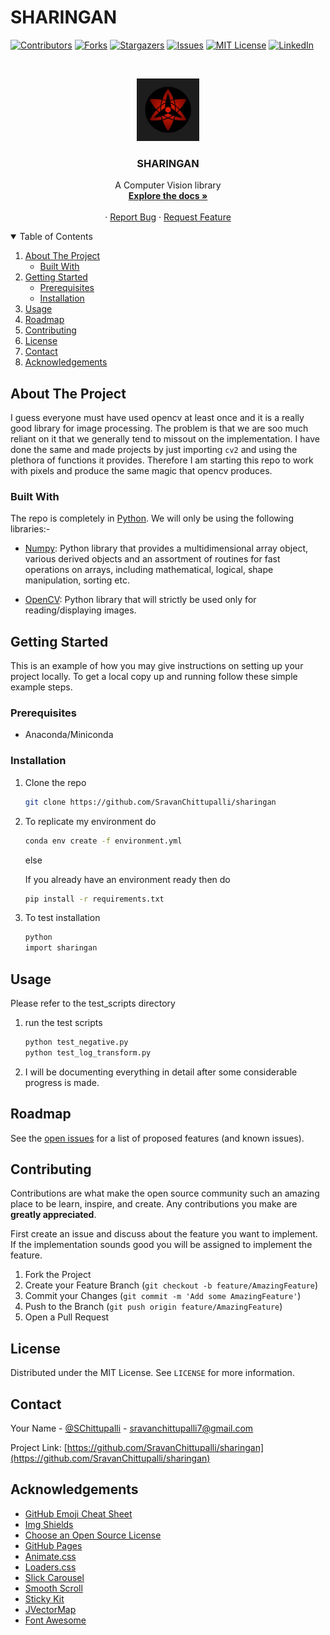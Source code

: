 # SHARINGAN
<!--
*** Thanks for checking out the Best-README-Template. If you have a suggestion
*** that would make this better, please fork the repo and create a pull request
*** or simply open an issue with the tag "enhancement".
*** Thanks again! Now go create something AMAZING! :D
-->



<!-- PROJECT SHIELDS -->
<!--
*** I'm using markdown "reference style" links for readability.
*** Reference links are enclosed in brackets [ ] instead of parentheses ( ).
*** See the bottom of this document for the declaration of the reference variables
*** for contributors-url, forks-url, etc. This is an optional, concise syntax you may use.
*** https://www.markdownguide.org/basic-syntax/#reference-style-links
-->
[![Contributors][contributors-shield]][contributors-url]
[![Forks][forks-shield]][forks-url]
[![Stargazers][stars-shield]][stars-url]
[![Issues][issues-shield]][issues-url]
[![MIT License][license-shield]][license-url]
[![LinkedIn][linkedin-shield]][linkedin-url]
<!-- [![forthebadge made-with-python](http://ForTheBadge.com/images/badges/made-with-python.svg)](https://www.python.org/) -->



<!-- PROJECT LOGO -->
<br />
<p align="center">
  <a href="">
    <img src="assets\readme\sharingan.jpg" alt="Logo" width="100" height="100">
  </a>

  <h3 align="center">SHARINGAN</h3>

  <p align="center">
    A Computer Vision library
    <br />
    <a href="https://github.com/SravanChittupalli/sharingan"><strong>Explore the docs »</strong></a>
    <br />
    <br />
    <!-- <a href="https://github.com/othneildrew/Best-README-Template">View Demo</a> -->
    ·
    <a href="https://github.com/SravanChittupalli/sharingan/issues">Report Bug</a>
    ·
    <a href="https://github.com/SravanChittupalli/sharingan/issues">Request Feature</a>
  </p>
</p>



<!-- TABLE OF CONTENTS -->
<details open="open">
  <summary>Table of Contents</summary>
  <ol>
    <li>
      <a href="#about-the-project">About The Project</a>
      <ul>
        <li><a href="#built-with">Built With</a></li>
      </ul>
    </li>
    <li>
      <a href="#getting-started">Getting Started</a>
      <ul>
        <li><a href="#prerequisites">Prerequisites</a></li>
        <li><a href="#installation">Installation</a></li>
      </ul>
    </li>
    <li><a href="#usage">Usage</a></li>
    <li><a href="#roadmap">Roadmap</a></li>
    <li><a href="#contributing">Contributing</a></li>
    <li><a href="#license">License</a></li>
    <li><a href="#contact">Contact</a></li>
    <li><a href="#acknowledgements">Acknowledgements</a></li>
  </ol>
</details>



<!-- ABOUT THE PROJECT -->
## About The Project

I guess everyone must have used opencv at least once and it is a really good library for image processing. The problem is that we are soo much reliant on it that we generally tend to missout on the implementation. I have done the same and made projects by just importing `cv2` and  using the plethora of functions it provides. Therefore I am starting this repo to work with pixels and produce the same magic that opencv produces.

### Built With

The repo is completely in [Python](https://www.python.org/). We will only be using the following libraries:-

* [Numpy](https://numpy.org/): Python library that provides a multidimensional array object, various derived objects and an assortment of routines for fast operations on arrays, including mathematical, logical, shape manipulation, sorting etc.
<!-- * [Matplotlib](https://matplotlib.org/): Python library to make beautiful plots -->
* [OpenCV](https://opencv.org/): Python library that will strictly be used only for reading/displaying images.

<!-- GETTING STARTED -->
## Getting Started

This is an example of how you may give instructions on setting up your project locally.
To get a local copy up and running follow these simple example steps.

### Prerequisites

* Anaconda/Miniconda

### Installation

1. Clone the repo
   ```sh
   git clone https://github.com/SravanChittupalli/sharingan
   ```
2. To replicate my environment do
   ```sh
   conda env create -f environment.yml
   ``` 
   else

   If you already have an environment ready then do
   ```sh
   pip install -r requirements.txt
   ```
3. To test installation
   ```sh
   python
   import sharingan
   ``` 



<!-- USAGE EXAMPLES -->
## Usage

Please refer to the test_scripts directory

1. run the test scripts
   ```sh
   python test_negative.py
   python test_log_transform.py
   ```
2. I will be documenting everything in detail after some considerable progress is made.



<!-- ROADMAP -->
## Roadmap

See the [open issues](https://github.com/SravanChittupalli/sharingan/issues) for a list of proposed features (and known issues).



<!-- CONTRIBUTING -->
## Contributing

Contributions are what make the open source community such an amazing place to be learn, inspire, and create. Any contributions you make are **greatly appreciated**.

First create an issue and discuss about the feature you want to implement. If the implementation sounds good you will be assigned to implement the feature.

1. Fork the Project
2. Create your Feature Branch (`git checkout -b feature/AmazingFeature`)
3. Commit your Changes (`git commit -m 'Add some AmazingFeature'`)
4. Push to the Branch (`git push origin feature/AmazingFeature`)
5. Open a Pull Request



<!-- LICENSE -->
## License

Distributed under the MIT License. See `LICENSE` for more information.



<!-- CONTACT -->
## Contact

Your Name - [@SChittupalli](https://twitter.com/SChittupalli) - sravanchittupalli7@gmail.com

Project Link: [https://github.com/SravanChittupalli/sharingan](https://github.com/SravanChittupalli/sharingan)



<!-- ACKNOWLEDGEMENTS -->
## Acknowledgements
* [GitHub Emoji Cheat Sheet](https://www.webpagefx.com/tools/emoji-cheat-sheet)
* [Img Shields](https://shields.io)
* [Choose an Open Source License](https://choosealicense.com)
* [GitHub Pages](https://pages.github.com)
* [Animate.css](https://daneden.github.io/animate.css)
* [Loaders.css](https://connoratherton.com/loaders)
* [Slick Carousel](https://kenwheeler.github.io/slick)
* [Smooth Scroll](https://github.com/cferdinandi/smooth-scroll)
* [Sticky Kit](http://leafo.net/sticky-kit)
* [JVectorMap](http://jvectormap.com)
* [Font Awesome](https://fontawesome.com)





<!-- MARKDOWN LINKS & IMAGES -->
<!-- https://www.markdownguide.org/basic-syntax/#reference-style-links -->
[contributors-shield]: https://img.shields.io/github/contributors/SravanChittupalli/sharingan.svg?style=for-the-badge
[contributors-url]: https://github.com/othneildrew/Best-README-Template/graphs/contributors
[forks-shield]: https://img.shields.io/github/forks/SravanChittupalli/sharingan.svg?style=for-the-badge
[forks-url]: https://github.com/SravanChittupalli/sharingan/network/members
[stars-shield]: https://img.shields.io/github/stars/SravanChittupalli/sharingan.svg?style=for-the-badge
[stars-url]: https://github.com/SravanChittupalli/sharingan/stargazers
[issues-shield]: https://img.shields.io/github/issues/SravanChittupalli/sharingan.svg?style=for-the-badge
[issues-url]: https://github.com/SravanChittupalli/sharingan/issues
[license-shield]: https://img.shields.io/github/license/SravanChittupalli/sharingan.svg?style=for-the-badge
[license-url]: https://github.com/SravanChittupalli/sharingan/blob/master/LICENSE.txt
[linkedin-shield]: https://img.shields.io/badge/-LinkedIn-black.svg?style=for-the-badge&logo=linkedin&colorB=555
[linkedin-url]: https://linkedin.com/in/othneildrew
[product-screenshot]: images/screenshot.png